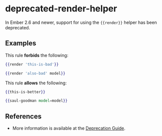 # deprecated-render-helper

In Ember 2.6 and newer, support for using the `{{render}}` helper has been deprecated.

## Examples

This rule **forbids** the following:

```hbs
{{render 'this-is-bad'}}

{{render 'also-bad' model}}
```

This rule **allows** the following:

```hbs
{{this-is-better}}

{{saul-goodman model=model}}
```

## References

* More information is available at the [Deprecation Guide](https://emberjs.com/deprecations/v2.x/#toc_code-render-code-helper).
